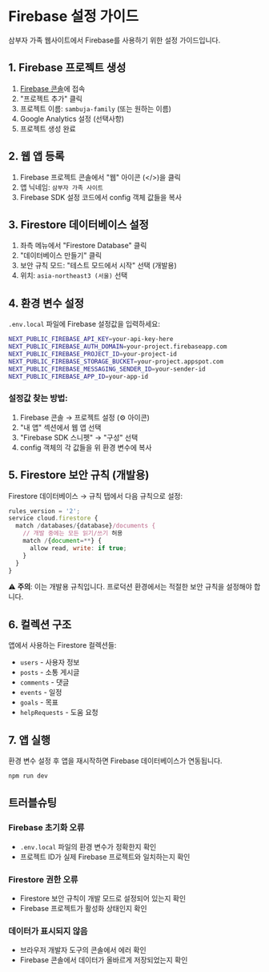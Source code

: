 # Firebase 설정 가이드

삼부자 가족 웹사이트에서 Firebase를 사용하기 위한 설정 가이드입니다.

## 1. Firebase 프로젝트 생성

1. [Firebase 콘솔](https://console.firebase.google.com/)에 접속
2. "프로젝트 추가" 클릭
3. 프로젝트 이름: `sambuja-family` (또는 원하는 이름)
4. Google Analytics 설정 (선택사항)
5. 프로젝트 생성 완료

## 2. 웹 앱 등록

1. Firebase 프로젝트 콘솔에서 "웹" 아이콘 (</>)을 클릭
2. 앱 닉네임: `삼부자 가족 사이트`
3. Firebase SDK 설정 코드에서 config 객체 값들을 복사

## 3. Firestore 데이터베이스 설정

1. 좌측 메뉴에서 "Firestore Database" 클릭
2. "데이터베이스 만들기" 클릭
3. 보안 규칙 모드: "테스트 모드에서 시작" 선택 (개발용)
4. 위치: `asia-northeast3 (서울)` 선택

## 4. 환경 변수 설정

`.env.local` 파일에 Firebase 설정값을 입력하세요:

```bash
NEXT_PUBLIC_FIREBASE_API_KEY=your-api-key-here
NEXT_PUBLIC_FIREBASE_AUTH_DOMAIN=your-project.firebaseapp.com
NEXT_PUBLIC_FIREBASE_PROJECT_ID=your-project-id
NEXT_PUBLIC_FIREBASE_STORAGE_BUCKET=your-project.appspot.com
NEXT_PUBLIC_FIREBASE_MESSAGING_SENDER_ID=your-sender-id
NEXT_PUBLIC_FIREBASE_APP_ID=your-app-id
```

### 설정값 찾는 방법:

1. Firebase 콘솔 → 프로젝트 설정 (⚙️ 아이콘)
2. "내 앱" 섹션에서 웹 앱 선택
3. "Firebase SDK 스니펫" → "구성" 선택
4. config 객체의 각 값들을 위 환경 변수에 복사

## 5. Firestore 보안 규칙 (개발용)

Firestore 데이터베이스 → 규칙 탭에서 다음 규칙으로 설정:

```javascript
rules_version = '2';
service cloud.firestore {
  match /databases/{database}/documents {
    // 개발 중에는 모든 읽기/쓰기 허용
    match /{document=**} {
      allow read, write: if true;
    }
  }
}
```

⚠️ **주의**: 이는 개발용 규칙입니다. 프로덕션 환경에서는 적절한 보안 규칙을 설정해야 합니다.

## 6. 컬렉션 구조

앱에서 사용하는 Firestore 컬렉션들:

- `users` - 사용자 정보
- `posts` - 소통 게시글
- `comments` - 댓글
- `events` - 일정
- `goals` - 목표
- `helpRequests` - 도움 요청

## 7. 앱 실행

환경 변수 설정 후 앱을 재시작하면 Firebase 데이터베이스가 연동됩니다.

```bash
npm run dev
```

## 트러블슈팅

### Firebase 초기화 오류
- `.env.local` 파일의 환경 변수가 정확한지 확인
- 프로젝트 ID가 실제 Firebase 프로젝트와 일치하는지 확인

### Firestore 권한 오류
- Firestore 보안 규칙이 개발 모드로 설정되어 있는지 확인
- Firebase 프로젝트가 활성화 상태인지 확인

### 데이터가 표시되지 않음
- 브라우저 개발자 도구의 콘솔에서 에러 확인
- Firebase 콘솔에서 데이터가 올바르게 저장되었는지 확인